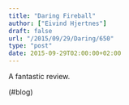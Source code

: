 ```yaml
---
title: "Daring Fireball"
author: ["Eivind Hjertnes"]
draft: false
url: "/2015/09/29/Daring/650"
type: "post"
date: 2015-09-29T02:00:00+02:00
---
```


A fantastic review.

(#blog)
